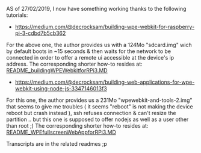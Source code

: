 AS of 27/02/2019, I now have something working thanks to the following tutorials:

- https://medium.com/@decrocksam/building-wpe-webkit-for-raspberry-pi-3-cdbd7b5cb362

For the above one, the author provides us with a 124Mo "sdcard.img" wich by default boots in ~15 seconds & 
then waits for the network to be connected in order to offer a remote ui accessible at the device's ip address.
The corresponding shorter how-to resides at: [README_buildingWPEWebkitforRPi3.MD](README_buildingWPEWebkitforRPi3.MD)

- https://medium.com/@decrocksam/building-web-applications-for-wpe-webkit-using-node-js-3347146013f3

For this one, the author provides us a 231Mo "wpewebkit-and-tools-2.img" that seems to give me troubles ( it seems "reboot" 
is not making the device reboot but crash instead ), ssh refuses connection & can't resize the partition .. but this one is supposed
to offer nodejs as well as a user other than root ;)
The corresponding shorter how-to resides at: [README_WPEfullscreenWebAppforRPi3.MD](README_WPEfullscreenWebAppforRPi3.MD) 

Transcripts are in the related readmes ;p
